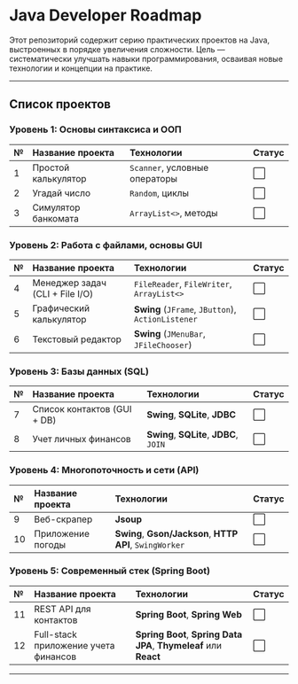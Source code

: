 # Java Developer Roadmap

Этот репозиторий содержит серию практических проектов на Java, выстроенных в порядке увеличения сложности. Цель — систематически улучшать навыки программирования, осваивая новые технологии и концепции на практике.

---

## Список проектов

### Уровень 1: Основы синтаксиса и ООП
| № | Название проекта | Технологии | Статус |
| :-- | :--- | :--- | :--- |
| 1 | Простой калькулятор | `Scanner`, условные операторы | ⬜️ |
| 2 | Угадай число | `Random`, циклы | ⬜️ |
| 3 | Симулятор банкомата | `ArrayList<>`, методы | ⬜️ |

### Уровень 2: Работа с файлами, основы GUI
| № | Название проекта | Технологии | Статус |
| :-- | :--- | :--- | :--- |
| 4 | Менеджер задач (CLI + File I/O) | `FileReader`, `FileWriter`, `ArrayList<>` | ⬜️ |
| 5 | Графический калькулятор | **Swing** (`JFrame`, `JButton`), `ActionListener` | ⬜️ |
| 6 | Текстовый редактор | **Swing** (`JMenuBar`, `JFileChooser`) | ⬜️ |

### Уровень 3: Базы данных (SQL)
| № | Название проекта | Технологии | Статус |
| :-- | :--- | :--- | :--- |
| 7 | Список контактов (GUI + DB) | **Swing**, **SQLite**, **JDBC** | ⬜️ |
| 8 | Учет личных финансов | **Swing**, **SQLite**, **JDBC**, `JOIN` | ⬜️ |

### Уровень 4: Многопоточность и сети (API)
| № | Название проекта | Технологии | Статус |
| :-- | :--- | :--- | :--- |
| 9 | Веб-скрапер | **Jsoup** | ⬜️ |
| 10 | Приложение погоды | **Swing**, **Gson/Jackson**, **HTTP API**, `SwingWorker` | ⬜️ |

### Уровень 5: Современный стек (Spring Boot)
| № | Название проекта | Технологии | Статус |
| :-- | :--- | :--- | :--- |
| 11 | REST API для контактов | **Spring Boot**, **Spring Web** | ⬜️ |
| 12 | Full-stack приложение учета финансов | **Spring Boot**, **Spring Data JPA**, **Thymeleaf** или **React** | ⬜️ |

---
